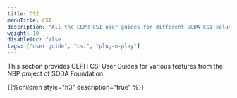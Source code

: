 ```yaml
---
title: CSI
menuTitle: CSI
description: "All the CEPH CSI user guides for different SODA CSI solutions can be found here"
weight: 10
disableToc: false
tags: ["user guide", "csi", "plug-n-play"]
---
```

This section provides CEPH CSI User Guides for various features from the NBP project of SODA Foundation.

{{%children style="h3" description="true" %}}  